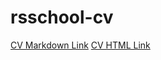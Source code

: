 # rsschool-cv

[CV Markdown Link](https://idkwhttsay.github.io/rsschool-cv/cv)
[CV HTML Link](https://idkwhttsay.github.io/rsschool-cv/)